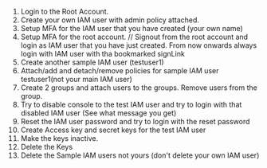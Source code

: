 1. Login to the Root Account.
2. Create your own IAM user with admin policy attached.
3. Setup MFA for the IAM user that you have created (your own name)
4. Setup MFA for the root account.  // Signout from the root account and login as IAM user that you have just created. From now onwards always login with IAM user with tha bookmarked signLink
5. Create another sample IAM user (testuser1)
6. Attach/add and detach/remove policies for sample IAM user testuser1(not your main IAM user)
7. Create 2 groups and attach users to the groups. Remove users from the group.
8. Try to disable console to the test IAM user and try to login with that  disabled IAM user (See what message you get)
9. Reset the IAM user password and try to login with the reset password
10. Create Access key and secret keys for the test IAM user
11. Make the keys inactive.
12. Delete the Keys
13. Delete the Sample IAM users not yours (don't delete your own IAM user)